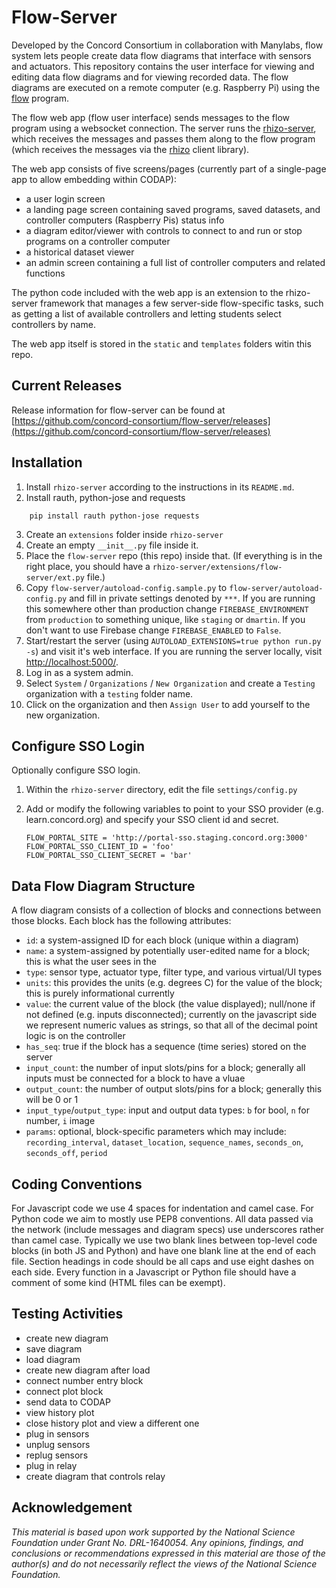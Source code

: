 # Flow-Server

Developed by the Concord Consortium in collaboration with Manylabs, flow system lets people create data
flow diagrams that interface with sensors and actuators. This repository contains the user interface for
viewing and editing data flow diagrams and for viewing recorded data. The flow diagrams are executed on a
remote computer (e.g. Raspberry Pi) using the [flow](https://github.com/manylabs/flow) program.

The flow web app (flow user interface) sends messages to the flow program using a websocket connection.
The server runs the [rhizo-server](https://github.com/rhizolab/rhizo-server), which receives the messages
and passes them along to the flow program (which receives the messages via the
[rhizo](https://github.com/rhizolab/rhizo) client library).

The web app consists of five screens/pages (currently part of a single-page app to allow embedding within
CODAP):
*   a user login screen
*   a landing page screen containing saved programs, saved datasets, and controller computers (Raspberry Pis) status info
*   a diagram editor/viewer with controls to connect to and run or stop programs on a controller computer
*   a historical dataset viewer
*   an admin screen containing a full list of controller computers and related functions

The python code included with the web app is an extension to the rhizo-server framework that manages a few
server-side flow-specific tasks, such as getting a list of available controllers and letting students select
controllers by name.

The web app itself is stored in the `static` and `templates` folders witin this repo.

## Current Releases

Release information for flow-server can be found at [https://github.com/concord-consortium/flow-server/releases](https://github.com/concord-consortium/flow-server/releases)

## Installation

1.  Install `rhizo-server` according to the instructions in its `README.md`.
2.  Install rauth, python-jose and requests
```
    pip install rauth python-jose requests
```
3.  Create an `extensions` folder inside `rhizo-server`
4.  Create an empty `__init__.py` file inside it.
5.  Place the `flow-server` repo (this repo) inside that.
    (If everything is in the right place, you should have a `rhizo-server/extensions/flow-server/ext.py` file.)
7.  Copy `flow-server/autoload-config.sample.py` to `flow-server/autoload-config.py` and fill in private settings denoted by `***`.
    If you are running this somewhere other than production change `FIREBASE_ENVIRONMENT` from `production` to something unique, like `staging` or `dmartin`.
    If you don't want to use Firebase change `FIREBASE_ENABLED` to `False`.
8.  Start/restart the server (using `AUTOLOAD_EXTENSIONS=true python run.py -s`) and visit it's web interface.
    If you are running the server locally, visit [http://localhost:5000/](http://localhost:5000/).
9.  Log in as a system admin.
10.  Select `System` / `Organizations` / `New Organization` and create a `Testing` organization with a `testing` folder name.
11.  Click on the organization and then `Assign User` to add yourself to the new organization.

## Configure SSO Login

Optionally configure SSO login.

1. Within the `rhizo-server` directory, edit the file `settings/config.py`
2. Add or modify the following variables to point to your SSO provider
    (e.g. learn.concord.org) and specify your SSO client id and secret.

    ```
    FLOW_PORTAL_SITE = 'http://portal-sso.staging.concord.org:3000'
    FLOW_PORTAL_SSO_CLIENT_ID = 'foo'
    FLOW_PORTAL_SSO_CLIENT_SECRET = 'bar'
    ```

## Data Flow Diagram Structure

A flow diagram consists of a collection of blocks and connections between those blocks.
Each block has the following attributes:

*   `id`: a system-assigned ID for each block (unique within a diagram)
*   `name`: a system-assigned by potentially user-edited name for a block; this is what the user sees in the
*   `type`: sensor type, actuator type, filter type, and various virtual/UI types
*   `units`: this provides the units (e.g. degrees C) for the value of the block; this is purely informational currently
*   `value`: the current value of the block (the value displayed); null/none if not defined (e.g. inputs disconnected);
    currently on the javascript side we represent numeric values as strings, so that all of the decimal point logic is on the controller
*   `has_seq`: true if the block has a sequence (time series) stored on the server
*   `input_count`: the number of input slots/pins for a block; generally all inputs must be connected for a block to have a vluae
*   `output_count`: the number of output slots/pins for a block; generally this will be 0 or 1
*   `input_type`/`output_type`: input and output data types: `b` for bool, `n` for number, `i` image
*   `params`: optional, block-specific parameters which may include: `recording_interval`, `dataset_location`, `sequence_names`, `seconds_on`, `seconds_off`, `period`

## Coding Conventions

For Javascript code we use 4 spaces for indentation and camel case.
For Python code we aim to mostly use PEP8 conventions.
All data passed via the network (include messages and diagram specs) use underscores rather than camel case.
Typically we use two blank lines between top-level code blocks (in both JS and Python) and have one blank line at the end of each file.
Section headings in code should be all caps and use eight dashes on each side.
Every function in a Javascript or Python file should have a comment of some kind (HTML files can be exempt).

## Testing Activities

*   create new diagram
*   save diagram
*   load diagram
*   create new diagram after load
*   connect number entry block
*   connect plot block
*   send data to CODAP
*   view history plot
*   close history plot and view a different one
*   plug in sensors
*   unplug sensors
*   replug sensors
*   plug in relay
*   create diagram that controls relay

## Acknowledgement

_This material is based upon work supported by the National Science Foundation under Grant No. DRL-1640054. Any opinions, findings, and conclusions or recommendations expressed in this material are those of the author(s) and do not necessarily reflect the views of the National Science Foundation._

